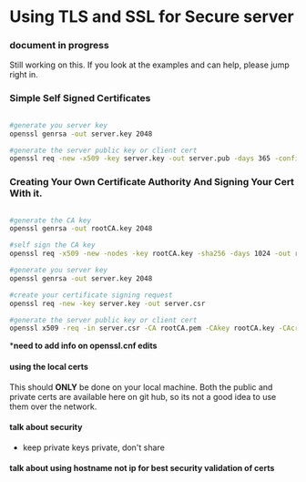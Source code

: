 # Using TLS and SSL for Secure server

### document in progress
Still working on this. If you look at the examples and can help, please jump right in.

### Simple Self Signed Certificates

```sh

#generate you server key
openssl genrsa -out server.key 2048

#generate the server public key or client cert
openssl req -new -x509 -key server.key -out server.pub -days 365 -config openssl.cnf

```

### Creating Your Own Certificate Authority And Signing Your Cert With it.
```sh

#generate the CA key
openssl genrsa -out rootCA.key 2048

#self sign the CA key
openssl req -x509 -new -nodes -key rootCA.key -sha256 -days 1024 -out rootCA.pem

#generate you server key
openssl genrsa -out server.key 2048

#create your certificate signing request
openssl req -new -key server.key -out server.csr

#generate the server public key or client cert
openssl x509 -req -in server.csr -CA rootCA.pem -CAkey rootCA.key -CAcreateserial -out client.crt -days 500 -sha256


```


***need to add info on openssl.cnf edits**


#### using the local certs
This should **ONLY** be done on your local machine. Both the public and private certs are available here on git hub, so its not a good idea to use them over the network.

#### talk about security
- keep private keys private, don't share

#### talk about using hostname not ip for best security validation of certs
